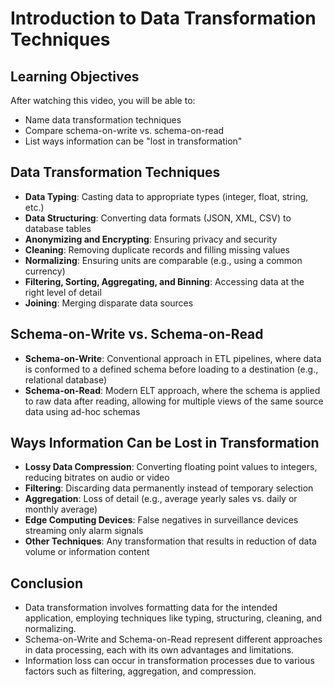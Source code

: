 # Introduction to Data Transformation Techniques

## Learning Objectives
After watching this video, you will be able to:
- Name data transformation techniques
- Compare schema-on-write vs. schema-on-read
- List ways information can be "lost in transformation"

## Data Transformation Techniques
- **Data Typing**: Casting data to appropriate types (integer, float, string, etc.)
- **Data Structuring**: Converting data formats (JSON, XML, CSV) to database tables
- **Anonymizing and Encrypting**: Ensuring privacy and security
- **Cleaning**: Removing duplicate records and filling missing values
- **Normalizing**: Ensuring units are comparable (e.g., using a common currency)
- **Filtering, Sorting, Aggregating, and Binning**: Accessing data at the right level of detail
- **Joining**: Merging disparate data sources

## Schema-on-Write vs. Schema-on-Read
- **Schema-on-Write**: Conventional approach in ETL pipelines, where data is conformed to a defined schema before loading to a destination (e.g., relational database)
- **Schema-on-Read**: Modern ELT approach, where the schema is applied to raw data after reading, allowing for multiple views of the same source data using ad-hoc schemas

## Ways Information Can be Lost in Transformation
- **Lossy Data Compression**: Converting floating point values to integers, reducing bitrates on audio or video
- **Filtering**: Discarding data permanently instead of temporary selection
- **Aggregation**: Loss of detail (e.g., average yearly sales vs. daily or monthly average)
- **Edge Computing Devices**: False negatives in surveillance devices streaming only alarm signals
- **Other Techniques**: Any transformation that results in reduction of data volume or information content

## Conclusion
- Data transformation involves formatting data for the intended application, employing techniques like typing, structuring, cleaning, and normalizing.
- Schema-on-Write and Schema-on-Read represent different approaches in data processing, each with its own advantages and limitations.
- Information loss can occur in transformation processes due to various factors such as filtering, aggregation, and compression.
